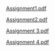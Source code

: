[Assignment1.pdf](https://github.com/Ajmean/Exploratory-Analysis-Of-Rain-Fall-Data-In-India-For-Agriculture/files/15036165/Assignment1.pdf)

[Assignment2.pdf](https://github.com/Ajmean/Exploratory-Analysis-Of-Rain-Fall-Data-In-India-For-Agriculture/files/15036169/Assignment2.pdf)

[Assignment 3.pdf](https://github.com/Ajmean/Exploratory-Analysis-Of-Rain-Fall-Data-In-India-For-Agriculture/files/15036171/Assignment.3.pdf)

[Assignment 4.pdf](https://github.com/Ajmean/Exploratory-Analysis-Of-Rain-Fall-Data-In-India-For-Agriculture/files/15036173/Assignment.4.pdf)
